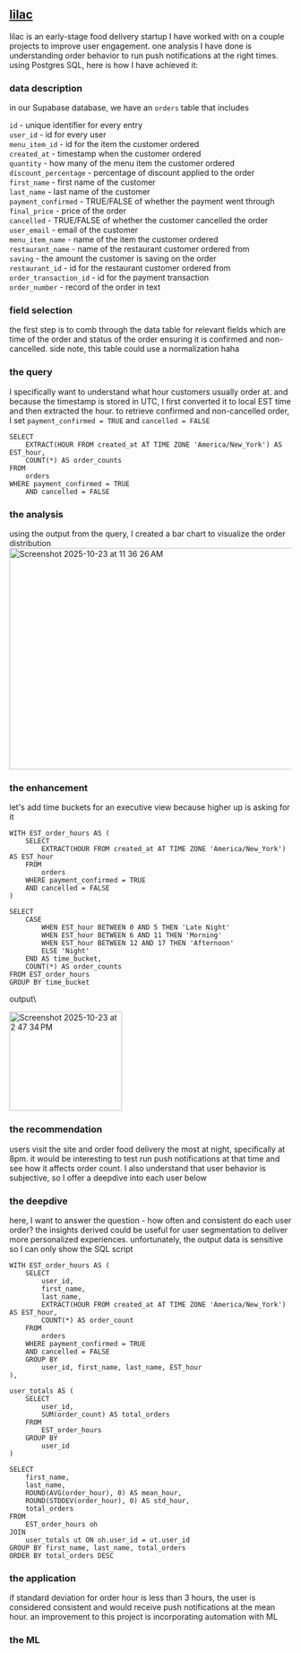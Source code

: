 ## [lilac](https://thelilac.app/)
lilac is an early-stage food delivery startup I have worked with on a couple projects to improve user engagement. one analysis I have done is understanding order behavior to run push notifications at the right times. using Postgres SQL, here is how I have achieved it:

### data description
in our Supabase database, we have an `orders` table that includes

`id` - unique identifier for every entry\
`user_id` - id for every user\
`menu_item_id` - id for the item the customer ordered\
`created_at` - timestamp when the customer ordered\
`quantity` - how many of the menu item the customer ordered\
`discount_percentage` - percentage of discount applied to the order\
`first_name` - first name of the customer\
`last_name` - last name of the customer\
`payment_confirmed` - TRUE/FALSE of whether the payment went through\
`final_price` - price of the order\
`cancelled` - TRUE/FALSE of whether the customer cancelled the order\
`user_email` - email of the customer\
`menu_item_name` - name of the item the customer ordered\
`restaurant_name` - name of the restaurant customer ordered from\
`saving` - the amount the customer is saving on the order\
`restaurant_id` - id for the restaurant customer ordered from\
`order_transaction_id` - id for the payment transaction\
`order_number` - record of the order in text


### field selection
the first step is to comb through the data table for relevant fields which are time of the order and status of the order ensuring it is confirmed and non-cancelled. side note, this table could use a normalization haha

### the query
I specifically want to understand what hour customers usually order at. and because the timestamp is stored in UTC, I first converted it to local EST time and then extracted the hour. to retrieve confirmed and non-cancelled order, I set `payment_confirmed = TRUE` and `cancelled = FALSE`
```
SELECT 
    EXTRACT(HOUR FROM created_at AT TIME ZONE 'America/New_York') AS EST_hour,
    COUNT(*) AS order_counts
FROM 
    orders
WHERE payment_confirmed = TRUE
    AND cancelled = FALSE
```


### the analysis
using the output from the query, I created a bar chart to visualize the order distribution
\
<img width="545" height="395" alt="Screenshot 2025-10-23 at 11 36 26 AM" src="https://github.com/user-attachments/assets/a9f71c45-2a11-4024-b51b-e75ef9d9c725" />


### the enhancement
let's add time buckets for an executive view because higher up is asking for it

```
WITH EST_order_hours AS (
    SELECT 
        EXTRACT(HOUR FROM created_at AT TIME ZONE 'America/New_York') AS EST_hour
    FROM 
        orders
    WHERE payment_confirmed = TRUE
    AND cancelled = FALSE
)

SELECT
    CASE
        WHEN EST_hour BETWEEN 0 AND 5 THEN 'Late Night'
        WHEN EST_hour BETWEEN 6 AND 11 THEN 'Morning'
        WHEN EST_hour BETWEEN 12 AND 17 THEN 'Afternoon'
        ELSE 'Night'
    END AS time_bucket,
    COUNT(*) AS order_counts
FROM EST_order_hours
GROUP BY time_bucket
```

output\

<img width="201" height="177" alt="Screenshot 2025-10-23 at 2 47 34 PM" src="https://github.com/user-attachments/assets/2d24d6e4-c9c8-4319-9e32-4df66bb3bfa8" />


### the recommendation
users visit the site and order food delivery the most at night, specifically at 8pm. it would be interesting to test run push notifications at that time and see how it affects order count. I also understand that user behavior is subjective, so I offer a deepdive into each user below


### the deepdive
here, I want to answer the question - how often and consistent do each user order? the insights derived could be useful for user segmentation to deliver more personalized experiences. unfortunately, the output data is sensitive so I can only show the SQL script

```
WITH EST_order_hours AS (
    SELECT 
        user_id,
        first_name,
        last_name,
        EXTRACT(HOUR FROM created_at AT TIME ZONE 'America/New_York') AS EST_hour,
        COUNT(*) AS order_count
    FROM 
        orders
    WHERE payment_confirmed = TRUE
    AND cancelled = FALSE
    GROUP BY 
        user_id, first_name, last_name, EST_hour
),

user_totals AS (
    SELECT 
        user_id,
        SUM(order_count) AS total_orders
    FROM 
        EST_order_hours
    GROUP BY 
        user_id
)

SELECT 
    first_name,
    last_name,
    ROUND(AVG(order_hour), 0) AS mean_hour,
    ROUND(STDDEV(order_hour), 0) AS std_hour,
    total_orders
FROM 
    EST_order_hours oh
JOIN 
    user_totals ut ON oh.user_id = ut.user_id
GROUP BY first_name, last_name, total_orders
ORDER BY total_orders DESC
```


### the application
if standard deviation for order hour is less than 3 hours, the user is considered consistent and would receive push notifications at the mean hour. an improvement to this project is incorporating automation with ML

### the ML

